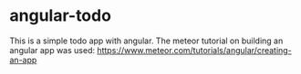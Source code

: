 # angular-todo
This is a simple todo app with angular. 
The meteor tutorial on building an angular app was used: https://www.meteor.com/tutorials/angular/creating-an-app

